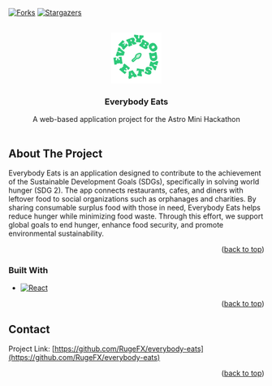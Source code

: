 <a id="readme-top"></a>

<!-- PROJECT SHIELDS -->
[![Forks][forks-shield]][forks-url]
[![Stargazers][stars-shield]][stars-url]
<!-- PROJECT LOGO -->
<br />
<div align="center">
  <a href="https://github.com/github_username/repo_name">
    <img src="images/logo.png" alt="Logo" width="100" height="100">
  </a>

  <h3 align="center">Everybody Eats</h3>

  <p align="center">
    A web-based application project for the Astro Mini Hackathon
    <br />
    <br />
  </p>
</div>

<!-- ABOUT THE PROJECT -->
## About The Project

Everybody Eats is an application designed to contribute to the achievement of the Sustainable Development Goals (SDGs), specifically in solving world hunger (SDG 2). The app connects restaurants, cafes, and diners with leftover food to social organizations such as orphanages and charities. By sharing consumable surplus food with those in need, Everybody Eats helps reduce hunger while minimizing food waste. Through this effort, we support global goals to end hunger, enhance food security, and promote environmental sustainability.

<p align="right">(<a href="#readme-top">back to top</a>)</p>

### Built With

* [![React][React.js]][React-url]

<p align="right">(<a href="#readme-top">back to top</a>)</p>

<!-- CONTACT -->
## Contact

Project Link: [https://github.com/RugeFX/everybody-eats](https://github.com/RugeFX/everybody-eats)

<p align="right">(<a href="#readme-top">back to top</a>)</p>

<!-- MARKDOWN LINKS & IMAGES -->
<!-- https://www.markdownguide.org/basic-syntax/#reference-style-links -->
[contributors-shield]: https://img.shields.io/github/contributors/RugeFX/everybody-eats.svg?style=for-the-badge
[contributors-url]: https://github.com/RugeFX/everybody-eats/graphs/contributors
[forks-shield]: https://img.shields.io/github/forks/RugeFX/everybody-eats.svg?style=for-the-badge
[forks-url]: https://github.com/RugeFX/everybody-eats/network/members
[stars-shield]: https://img.shields.io/github/stars/RugeFX/everybody-eats.svg?style=for-the-badge
[stars-url]: https://github.com/RugeFX/everybody-eats/stargazers
[React.js]: https://img.shields.io/badge/React-20232A?style=for-the-badge&logo=react&logoColor=61DAFB
[React-url]: https://reactjs.org/